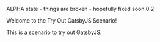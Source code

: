 ALPHA state - things are broken - hopefully fixed soon 0.2

Welcome to the Try Out GatsbyJS Scenario!

This is a scenario to try out GatsbyJS.
